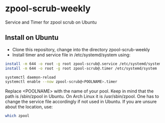 # zpool-scrub-weekly
Service and Timer for zpool scrub on Ubuntu

## Install on Ubuntu
- Clone this repository, change into the directory zpool-scrub-weekly
- Install timer and service file in /etc/systemd/system using:
```sh
install -m 644 -o root -g root zpool-scrub@.service /etc/systemd/system
install -m 644 -o root -g root zpool-scrub@.timer /etc/systemd/system

systemctl daemon-reload
systemctl enable --now zpool-scrub@<POOLNAME>.timer
```
Replace &lt;POOLNAME&gt; with the name of your pool.
Keep in mind that the path is /sbin/zpool in Ubuntu. On Arch Linux it is /usr/sbin/zpool. One has to change the service file accordingly if not used in Ubuntu. If you are unsure about the location, use:
  ```sh
  which zpool
  ```
